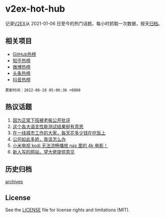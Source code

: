 # v2ex-hot-hub

 记录[V2EX](https://www.v2ex.com/)从 2021-01-06 日至今的热门话题。每小时抓取一次数据，按天[归档](archives)。
 
 ## 相关项目

- [GitHub热榜](https://github.com/lonnyzhang423/github-hot-hub)
- [知乎热榜](https://github.com/lonnyzhang423/zhihu-hot-hub)
- [微博热榜](https://github.com/lonnyzhang423/weibo-hot-hub)
- [头条热榜](https://github.com/lonnyzhang423/toutiao-hot-hub)
- [抖音热榜](https://github.com/lonnyzhang423/douyin-hot-hub)


 `更新时间：2022-06-28 05:06:36 +0800`

## 热议话题

1. [因为正常下班被老板公开批评](https://www.v2ex.com/t/862395)
1. [这个各大语言性能测试结果挺有意思](https://www.v2ex.com/t/862452)
1. [在一线城市工作的大家，每天花多少钱在吃饭上](https://www.v2ex.com/t/862448)
1. [公司如此多娇，我该怎么办](https://www.v2ex.com/t/862406)
1. [小米电视 kodi 无法流畅播放 nas 里的 4k 电影！](https://www.v2ex.com/t/862484)
1. [新人写的网站，望大佬提供意见](https://www.v2ex.com/t/862397)

## 历史归档

[archives](archives)

## License

See the [LICENSE](LICENSE) file for license rights and limitations (MIT).
